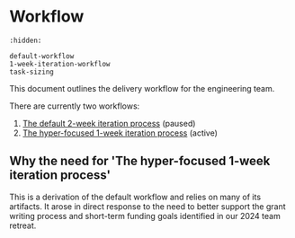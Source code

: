 # Workflow

```{toctree}
:hidden:

default-workflow
1-week-iteration-workflow
task-sizing
```

This document outlines the delivery workflow for the engineering team.

There are currently two workflows:
1. [The default 2-week iteration process](./default-workflow) (paused)
1. [The hyper-focused 1-week iteration process](./1-week-iteration-workflow) (active)

## Why the need for 'The hyper-focused 1-week iteration process'
This is a derivation of the default workflow and relies on many of its artifacts. It arose in direct response to the need to better support the grant writing process and short-term funding goals identified in our 2024 team retreat.